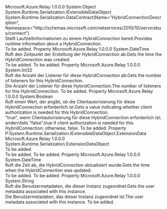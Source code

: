 <Type Name="HybridConnectionRuntimeInformation" FullName="Microsoft.Azure.Relay.HybridConnectionRuntimeInformation">
  <TypeSignature Language="C#" Value="public class HybridConnectionRuntimeInformation : System.Runtime.Serialization.IExtensibleDataObject" />
  <TypeSignature Language="ILAsm" Value=".class public auto ansi beforefieldinit HybridConnectionRuntimeInformation extends System.Object implements class System.Runtime.Serialization.IExtensibleDataObject" />
  <TypeSignature Language="DocId" Value="T:Microsoft.Azure.Relay.HybridConnectionRuntimeInformation" />
  <TypeSignature Language="VB.NET" Value="Public Class HybridConnectionRuntimeInformation&#xA;Implements IExtensibleDataObject" />
  <TypeSignature Language="F#" Value="type HybridConnectionRuntimeInformation = class&#xA;    interface IExtensibleDataObject" />
  <AssemblyInfo>
    <AssemblyName>Microsoft.Azure.Relay</AssemblyName>
    <AssemblyVersion>1.0.0.0</AssemblyVersion>
  </AssemblyInfo>
  <Base>
    <BaseTypeName>System.Object</BaseTypeName>
  </Base>
  <Interfaces>
    <Interface>
      <InterfaceName>System.Runtime.Serialization.IExtensibleDataObject</InterfaceName>
    </Interface>
  </Interfaces>
  <Attributes>
    <Attribute>
      <AttributeName>System.Runtime.Serialization.DataContract(Name="HybridConnectionDescription", Namespace="http://schemas.microsoft.com/netservices/2010/10/servicebus/connect")</AttributeName>
    </Attribute>
  </Attributes>
  <Docs>
    <summary><span data-ttu-id="75a8e-101">Stellt Laufzeitinformationen zu einem HybridConnection bereit.</span><span class="sxs-lookup"><span data-stu-id="75a8e-101">Provides runtime information about a HybridConnection.</span></span></summary>
    <remarks>To be added.</remarks>
  </Docs>
  <Members>
    <Member MemberName="CreatedAt">
      <MemberSignature Language="C#" Value="public DateTime CreatedAt { get; }" />
      <MemberSignature Language="ILAsm" Value=".property instance valuetype System.DateTime CreatedAt" />
      <MemberSignature Language="DocId" Value="P:Microsoft.Azure.Relay.HybridConnectionRuntimeInformation.CreatedAt" />
      <MemberSignature Language="VB.NET" Value="Public ReadOnly Property CreatedAt As DateTime" />
      <MemberSignature Language="F#" Value="member this.CreatedAt : DateTime" Usage="Microsoft.Azure.Relay.HybridConnectionRuntimeInformation.CreatedAt" />
      <MemberType>Property</MemberType>
      <AssemblyInfo>
        <AssemblyName>Microsoft.Azure.Relay</AssemblyName>
        <AssemblyVersion>1.0.0.0</AssemblyVersion>
      </AssemblyInfo>
      <ReturnValue>
        <ReturnType>System.DateTime</ReturnType>
      </ReturnValue>
      <Docs>
        <summary><span data-ttu-id="75a8e-102">Ruft den Zeitpunkt der Erstellung der HybridConnection ab.</span><span class="sxs-lookup"><span data-stu-id="75a8e-102">Gets the time the HybridConnection was created.</span></span></summary>
        <value>To be added.</value>
        <remarks>To be added.</remarks>
      </Docs>
    </Member>
    <Member MemberName="ListenerCount">
      <MemberSignature Language="C#" Value="public int ListenerCount { get; }" />
      <MemberSignature Language="ILAsm" Value=".property instance int32 ListenerCount" />
      <MemberSignature Language="DocId" Value="P:Microsoft.Azure.Relay.HybridConnectionRuntimeInformation.ListenerCount" />
      <MemberSignature Language="VB.NET" Value="Public ReadOnly Property ListenerCount As Integer" />
      <MemberSignature Language="F#" Value="member this.ListenerCount : int" Usage="Microsoft.Azure.Relay.HybridConnectionRuntimeInformation.ListenerCount" />
      <MemberType>Property</MemberType>
      <AssemblyInfo>
        <AssemblyName>Microsoft.Azure.Relay</AssemblyName>
        <AssemblyVersion>1.0.0.0</AssemblyVersion>
      </AssemblyInfo>
      <ReturnValue>
        <ReturnType>System.Int32</ReturnType>
      </ReturnValue>
      <Docs>
        <summary><span data-ttu-id="75a8e-103">Ruft die Anzahl der Listener für diese HybridConnection ab.</span><span class="sxs-lookup"><span data-stu-id="75a8e-103">Gets the number of listeners for this HybridConnection.</span></span></summary>
        <value><span data-ttu-id="75a8e-104">Die Anzahl der Listener für diese HybridConnection.</span><span class="sxs-lookup"><span data-stu-id="75a8e-104">The number of listeners for this HybridConnection.</span></span></value>
        <remarks>To be added.</remarks>
      </Docs>
    </Member>
    <Member MemberName="RequiresClientAuthorization">
      <MemberSignature Language="C#" Value="public bool RequiresClientAuthorization { get; }" />
      <MemberSignature Language="ILAsm" Value=".property instance bool RequiresClientAuthorization" />
      <MemberSignature Language="DocId" Value="P:Microsoft.Azure.Relay.HybridConnectionRuntimeInformation.RequiresClientAuthorization" />
      <MemberSignature Language="VB.NET" Value="Public ReadOnly Property RequiresClientAuthorization As Boolean" />
      <MemberSignature Language="F#" Value="member this.RequiresClientAuthorization : bool" Usage="Microsoft.Azure.Relay.HybridConnectionRuntimeInformation.RequiresClientAuthorization" />
      <MemberType>Property</MemberType>
      <AssemblyInfo>
        <AssemblyName>Microsoft.Azure.Relay</AssemblyName>
        <AssemblyVersion>1.0.0.0</AssemblyVersion>
      </AssemblyInfo>
      <ReturnValue>
        <ReturnType>System.Boolean</ReturnType>
      </ReturnValue>
      <Docs>
        <summary><span data-ttu-id="75a8e-105">Ruft einen Wert, der angibt, ob die Clientautorisierung für diese HybridConnection erforderlich ist.</span><span class="sxs-lookup"><span data-stu-id="75a8e-105">Gets a value indicating whether client authorization is needed for this HybridConnection.</span></span></summary>
        <value><span data-ttu-id="75a8e-106">"true", wenn Clientautorisierung für diese HybridConnection erforderlich ist; andernfalls "false".</span><span class="sxs-lookup"><span data-stu-id="75a8e-106">true if client authorization is needed for this HybridConnection; otherwise, false.</span></span></value>
        <remarks>To be added.</remarks>
      </Docs>
    </Member>
    <Member MemberName="System.Runtime.Serialization.IExtensibleDataObject.ExtensionData">
      <MemberSignature Language="C#" Value="System.Runtime.Serialization.ExtensionDataObject System.Runtime.Serialization.IExtensibleDataObject.ExtensionData { get; set; }" />
      <MemberSignature Language="ILAsm" Value=".property instance class System.Runtime.Serialization.ExtensionDataObject System.Runtime.Serialization.IExtensibleDataObject.ExtensionData" />
      <MemberSignature Language="DocId" Value="P:Microsoft.Azure.Relay.HybridConnectionRuntimeInformation.System#Runtime#Serialization#IExtensibleDataObject#ExtensionData" />
      <MemberSignature Language="VB.NET" Value=" Property ExtensionData As ExtensionDataObject Implements IExtensibleDataObject.ExtensionData" />
      <MemberSignature Language="F#" Usage="Microsoft.Azure.Relay.HybridConnectionRuntimeInformation.System.Runtime.Serialization.IExtensibleDataObject.ExtensionData" />
      <MemberType>Property</MemberType>
      <Implements>
        <InterfaceMember>P:System.Runtime.Serialization.IExtensibleDataObject.ExtensionData</InterfaceMember>
      </Implements>
      <AssemblyInfo>
        <AssemblyName>Microsoft.Azure.Relay</AssemblyName>
        <AssemblyVersion>1.0.0.0</AssemblyVersion>
      </AssemblyInfo>
      <ReturnValue>
        <ReturnType>System.Runtime.Serialization.ExtensionDataObject</ReturnType>
      </ReturnValue>
      <Docs>
        <summary>To be added.</summary>
        <value>To be added.</value>
        <remarks>To be added.</remarks>
      </Docs>
    </Member>
    <Member MemberName="UpdatedAt">
      <MemberSignature Language="C#" Value="public DateTime UpdatedAt { get; }" />
      <MemberSignature Language="ILAsm" Value=".property instance valuetype System.DateTime UpdatedAt" />
      <MemberSignature Language="DocId" Value="P:Microsoft.Azure.Relay.HybridConnectionRuntimeInformation.UpdatedAt" />
      <MemberSignature Language="VB.NET" Value="Public ReadOnly Property UpdatedAt As DateTime" />
      <MemberSignature Language="F#" Value="member this.UpdatedAt : DateTime" Usage="Microsoft.Azure.Relay.HybridConnectionRuntimeInformation.UpdatedAt" />
      <MemberType>Property</MemberType>
      <AssemblyInfo>
        <AssemblyName>Microsoft.Azure.Relay</AssemblyName>
        <AssemblyVersion>1.0.0.0</AssemblyVersion>
      </AssemblyInfo>
      <ReturnValue>
        <ReturnType>System.DateTime</ReturnType>
      </ReturnValue>
      <Docs>
        <summary><span data-ttu-id="75a8e-107">Ruft die Zeit ab, die HybridConnection aktualisiert wurde.</span><span class="sxs-lookup"><span data-stu-id="75a8e-107">Gets the time when the HybridConnection was updated.</span></span></summary>
        <value>To be added.</value>
        <remarks>To be added.</remarks>
      </Docs>
    </Member>
    <Member MemberName="UserMetadata">
      <MemberSignature Language="C#" Value="public string UserMetadata { get; }" />
      <MemberSignature Language="ILAsm" Value=".property instance string UserMetadata" />
      <MemberSignature Language="DocId" Value="P:Microsoft.Azure.Relay.HybridConnectionRuntimeInformation.UserMetadata" />
      <MemberSignature Language="VB.NET" Value="Public ReadOnly Property UserMetadata As String" />
      <MemberSignature Language="F#" Value="member this.UserMetadata : string" Usage="Microsoft.Azure.Relay.HybridConnectionRuntimeInformation.UserMetadata" />
      <MemberType>Property</MemberType>
      <AssemblyInfo>
        <AssemblyName>Microsoft.Azure.Relay</AssemblyName>
        <AssemblyVersion>1.0.0.0</AssemblyVersion>
      </AssemblyInfo>
      <ReturnValue>
        <ReturnType>System.String</ReturnType>
      </ReturnValue>
      <Docs>
        <summary><span data-ttu-id="75a8e-108">Ruft die Benutzermetadaten, die dieser Instanz zugeordnet.</span><span class="sxs-lookup"><span data-stu-id="75a8e-108">Gets the user metadata associated with this instance.</span></span></summary>
        <value><span data-ttu-id="75a8e-109">Die Benutzermetadaten, das dieser Instanz zugeordnet ist.</span><span class="sxs-lookup"><span data-stu-id="75a8e-109">The user metadata associated with this instance.</span></span></value>
        <remarks>To be added.</remarks>
      </Docs>
    </Member>
  </Members>
</Type>
